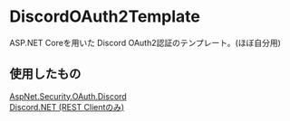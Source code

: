 # DiscordOAuth2Template
ASP.NET Coreを用いた Discord OAuth2認証のテンプレート。(ほぼ自分用)

## 使用したもの
[AspNet.Security.OAuth.Discord](https://www.nuget.org/packages/AspNet.Security.OAuth.Discord/)  
[Discord.NET (REST Clientのみ)](https://www.nuget.org/packages/Discord.Net/)
